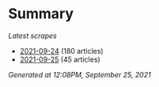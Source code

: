 # Summary
*Latest scrapes*
* [2021-09-24](https://github.com/nuuuwan/news_lk/blob/data/news_lk.2021-09-24.json) (180 articles)
* [2021-09-25](https://github.com/nuuuwan/news_lk/blob/data/news_lk.2021-09-25.json) (45 articles)

*Generated at 12:08PM, September 25, 2021*